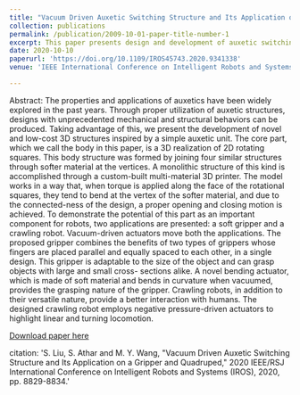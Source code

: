 ```yaml
---
title: "Vacuum Driven Auxetic Switching Structure and Its Application on a Gripper and Quadruped"
collection: publications
permalink: /publication/2009-10-01-paper-title-number-1
excerpt: This paper presents design and development of auxetic switching units that can be used to create novel robotic application. To testify the functionality soft rotary actuators are combined with the Auxetics to create robotic parts.
date: 2020-10-10
paperurl: 'https://doi.org/10.1109/IROS45743.2020.9341338'
venue: 'IEEE International Conference on Intelligent Robots and Systems'

---
```

Abstract:
The properties and applications of auxetics have been widely explored in the past years. Through proper utilization of auxetic structures, designs with unprecedented mechanical and structural behaviors can be produced. Taking advantage of this, we present the development of novel and low-cost 3D structures inspired by a simple auxetic unit. The core part, which we call the body in this paper, is a 3D realization of 2D rotating squares. This body structure was formed by joining four similar structures through softer material at the vertices. A monolithic structure of this kind is accomplished through a custom-built multi-material 3D printer. The model works in a way that, when torque is applied along the face of the rotational squares, they tend to bend at the vertex of the softer material, and due to the connected-ness of the design, a proper opening and closing motion is achieved. To demonstrate the potential of this part as an important component for robots, two applications are presented: a soft gripper and a crawling robot. Vacuum-driven actuators move both the applications. The proposed gripper combines the benefits of two types of grippers whose fingers are placed parallel and equally spaced to each other, in a single design. This gripper is adaptable to the size of the object and can grasp objects with large and small cross- sections alike. A novel bending actuator, which is made of soft material and bends in curvature when vacuumed, provides the grasping nature of the gripper. Crawling robots, in addition to their versatile nature, provide a better interaction with humans. The designed crawling robot employs negative pressure-driven actuators to highlight linear and turning locomotion.

[Download paper here](https://doi.org/10.1109/IROS45743.2020.9341338)

citation: 'S. Liu, S. Athar and M. Y. Wang, "Vacuum Driven Auxetic Switching Structure and Its Application on a Gripper and Quadruped," 2020 IEEE/RSJ International Conference on Intelligent Robots and Systems (IROS), 2020, pp. 8829-8834.'
